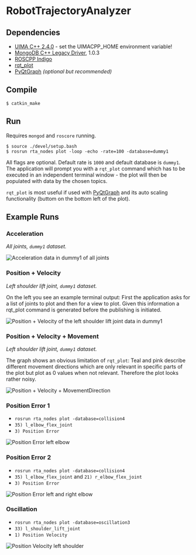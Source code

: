# RobotTrajectoryAnalyzer



## Dependencies
* [UIMA C++ 2.4.0](http://uima.apache.org/) - set the UIMACPP_HOME environment variable!
* [MongoDB C++ Legacy Driver](https://github.com/mongodb/mongo-cxx-driver), 1.0.3
* [ROSCPP Indigo](http://wiki.ros.org/roscpp)
* [rqt_plot](http://wiki.ros.org/rqt_plot)
* [PyQtGraph](http://www.pyqtgraph.org/) *(optional but recommended)*



## Compile

```shell
$ catkin_make
```

## Run

Requires `mongod` and `roscore` running.

```shell
$ source ./devel/setup.bash
$ rosrun rta_nodes plot -loop -echo -rate=100 -database=dummy1
```

All flags are optional. Default rate is `1000` and default database is `dummy1`. The application will prompt you with a `rqt_plot` command which has to be executed in an independent terminal window - the plot will then be populated with data by the chosen topics.

`rqt_plot` is most useful if used with [PyQtGraph](http://www.pyqtgraph.org/) and its auto scaling functionality (buttom on the bottom left of the plot).


## Example Runs
### Acceleration
*All joints, `dummy1` dataset.*

![Acceleration data in dummy1 of all joints](https://cloud.githubusercontent.com/assets/3015996/8634113/a42f4286-27eb-11e5-94ce-5ad71d107bf0.png)

### Position + Velocity
*Left shoulder lift joint, `dummy1` dataset.*

On the left you see an example terminal output: First the application asks for a list of joints to plot and then for a view to plot. Given this information a rqt_plot command is generated before the publishing is initiated.

![Position + Velocity of the left shoulder lift joint data in dummy1]( https://cloud.githubusercontent.com/assets/3015996/9228549/4d488170-4119-11e5-8ae3-035e0eb7f7bd.png)

### Position + Velocity + Movement
*Left shoulder lift joint, `dummy1` dataset.*

The graph shows an obvious limitation of `rqt_plot`: Teal and pink describe different movement directions which are only relevant in specific parts of the plot but plot as 0 values when not relevant. Therefore the plot looks rather noisy.

![Position + Velocity + MovementDirection](https://cloud.githubusercontent.com/assets/3015996/9230927/8d6ddf78-4125-11e5-9d59-5d5e0186bcda.png)


### Position Error 1

* `rosrun rta_nodes plot -database=collision4`
* `35) l_elbow_flex_joint`
* `3) Position Error`

![Position Error left elbow](https://cloud.githubusercontent.com/assets/3015996/9273309/d1ec433a-428b-11e5-847b-c3c4f0cdfe66.png)


### Position Error 2

* `rosrun rta_nodes plot -database=collision4`
* `35) l_elbow_flex_joint` and `21) r_elbow_flex_joint`
* `3) Position Error`

![Position Error left and right elbow](https://cloud.githubusercontent.com/assets/3015996/9273315/e9b790e6-428b-11e5-8fd4-d500e83fd866.png)

### Oscillation

* `rosrun rta_nodes plot -database=oscillation3`
* `33) l_shoulder_lift_joint`
* `1) Position Velocity`

![Position Velocity left shoulder](https://cloud.githubusercontent.com/assets/3015996/9273323/faa984c2-428b-11e5-9c16-ddb44e38743b.png)
